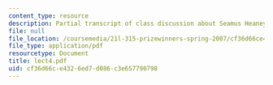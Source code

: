 ```yaml
---
content_type: resource
description: Partial transcript of class discussion about Seamus Heaney and North.
file: null
file_location: /coursemedia/21l-315-prizewinners-spring-2007/cf36d66ce4326ed7d086c3e657790798_lect4.pdf
file_type: application/pdf
resourcetype: Document
title: lect4.pdf
uid: cf36d66c-e432-6ed7-d086-c3e657790798
---
```

